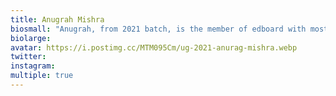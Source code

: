 ```yaml
---
title: Anugrah Mishra
biosmall: "Anugrah, from 2021 batch, is the member of edboard with most exacting standards. He reads, plays guitar, writes poems - and that is when is unproductive. "
biolarge:
avatar: https://i.postimg.cc/MTM095Cm/ug-2021-anurag-mishra.webp
twitter:
instagram:
multiple: true
---
```

